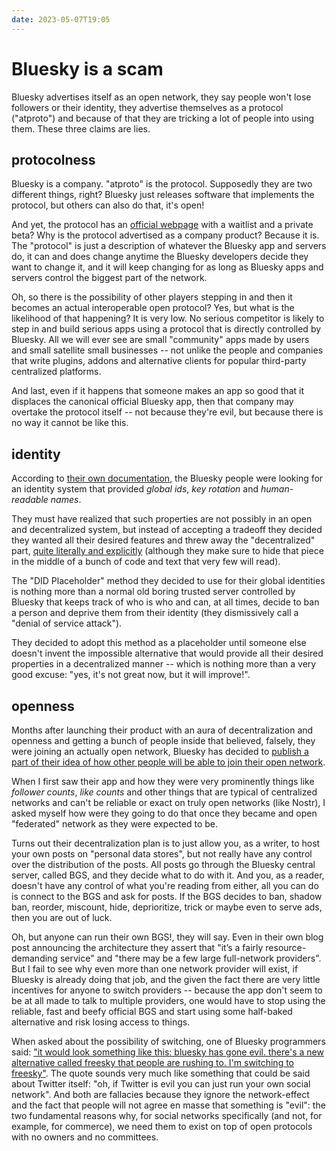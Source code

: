 ```yaml
---
date: 2023-05-07T19:05
---
```


# Bluesky is a scam

Bluesky advertises itself as an open network, they say people won't lose followers or their identity, they advertise themselves as a protocol ("atproto") and because of that they are tricking a lot of people into using them. These three claims are lies.

## protocolness

Bluesky is a company. "atproto" is the protocol. Supposedly they are two different things, right? Bluesky just releases software that implements the protocol, but others can also do that, it's open!

And yet, the protocol has an [official webpage](https://archive.is/ObzJQ) with a waitlist and a private beta? Why is the protocol advertised as a company product? Because it is. The "protocol" is just a description of whatever the Bluesky app and servers do, it can and does change anytime the Bluesky developers decide they want to change it, and it will keep changing for as long as Bluesky apps and servers control the biggest part of the network.

Oh, so there is the possibility of other players stepping in and then it becomes an actual interoperable open protocol? Yes, but what is the likelihood of that happening? It is very low. No serious competitor is likely to step in and build serious apps using a protocol that is directly controlled by Bluesky. All we will ever see are small "community" apps made by users and small satellite small businesses -- not unlike the people and companies that write plugins, addons and alternative clients for popular third-party centralized platforms.

And last, even if it happens that someone makes an app so good that it displaces the canonical official Bluesky app, then that company may overtake the protocol itself -- not because they're evil, but because there is no way it cannot be like this.

## identity

According to [their own documentation](https://archive.ph/CTeRZ), the Bluesky people were looking for an identity system that provided _global ids_, _key rotation_ and _human-readable names_.

They must have realized that such properties are not possibly in an open and decentralized system, but instead of accepting a tradeoff they decided they wanted all their desired features and threw away the "decentralized" part, [quite literally and explicitly](https://archive.ph/7iBLO) (although they make sure to hide that piece in the middle of a bunch of code and text that very few will read).

The "DID Placeholder" method they decided to use for their global identities is nothing more than a normal old boring trusted server controlled by Bluesky that keeps track of who is who and can, at all times, decide to ban a person and deprive them from their identity (they dismissively call a "denial of service attack").

They decided to adopt this method as a placeholder until someone else doesn't invent the impossible alternative that would provide all their desired properties in a decentralized manner -- which is nothing more than a very good excuse: "yes, it's not great now, but it will improve!".

## openness

Months after launching their product with an aura of decentralization and openness and getting a bunch of people inside that believed, falsely, they were joining an actually open network, Bluesky has decided to [publish a part of their idea of how other people will be able to join their open network](https://archive.ph/tCRe4).

When I first saw their app and how they were very prominently things like _follower counts_, _like counts_ and other things that are typical of centralized networks and can't be reliable or exact on truly open networks (like Nostr), I asked myself how were they going to do that once they became and open "federated" network as they were expected to be.

Turns out their decentralization plan is to just allow you, as a writer, to host your own posts on "personal data stores", but not really have any control over the distribution of the posts. All posts go through the Bluesky central server, called BGS, and they decide what to do with it. And you, as a reader, doesn't have any control of what you're reading from either, all you can do is connect to the BGS and ask for posts. If the BGS decides to ban, shadow ban, reorder, miscount, hide, deprioritize, trick or maybe even to serve ads, then you are out of luck.

Oh, but anyone can run their own BGS!, they will say. Even in their own blog post announcing the architecture they assert that "it’s a fairly resource-demanding service" and "there may be a few large full-network providers". But I fail to see why even more than one network provider will exist, if Bluesky is already doing that job, and the given the fact there are very little incentives for anyone to switch providers -- because the app don't seem to be at all made to talk to multiple providers, one would have to stop using the reliable, fast and beefy official BGS and start using some half-baked alternative and risk losing access to things.

When asked about the possibility of switching, one of Bluesky programmers said: ["it would look something like this: bluesky has gone evil. there's a new alternative called freesky that people are rushing to. I'm switching to freesky"](https://staging.bsky.app/profile/pfrazee.com/post/3juyywfeici2c). The quote sounds very much like something that could be said about Twitter itself: "oh, if Twitter is evil you can just run your own social network". And both are fallacies because they ignore the network-effect and the fact that people will not agree en masse that something is "evil": the two fundamental reasons why, for social networks specifically (and not, for example, for commerce), we need them to exist on top of open protocols with no owners and no committees.
